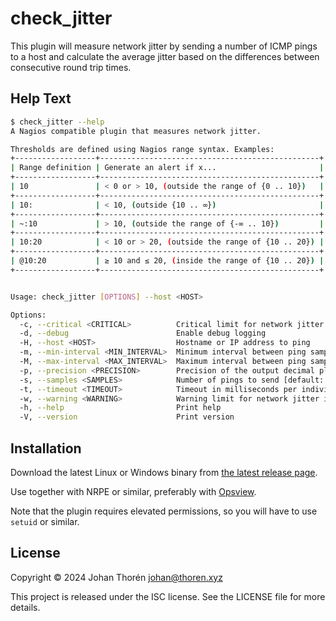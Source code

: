 # check_jitter

This plugin will measure network jitter by sending a number of ICMP pings to a
host and calculate the average jitter based on the differences between
consecutive round trip times.

## Help Text

``` sh
$ check_jitter --help
A Nagios compatible plugin that measures network jitter.

Thresholds are defined using Nagios range syntax. Examples:
+------------------+-------------------------------------------------+
| Range definition | Generate an alert if x...                       |
+------------------+-------------------------------------------------+
| 10               | < 0 or > 10, (outside the range of {0 .. 10})   |
+------------------+-------------------------------------------------+
| 10:              | < 10, (outside {10 .. ∞})                       |
+------------------+-------------------------------------------------+
| ~:10             | > 10, (outside the range of {-∞ .. 10})         |
+------------------+-------------------------------------------------+
| 10:20            | < 10 or > 20, (outside the range of {10 .. 20}) |
+------------------+-------------------------------------------------+
| @10:20           | ≥ 10 and ≤ 20, (inside the range of {10 .. 20}) |
+------------------+-------------------------------------------------+


Usage: check_jitter [OPTIONS] --host <HOST>

Options:
  -c, --critical <CRITICAL>          Critical limit for network jitter in milliseconds
  -d, --debug                        Enable debug logging
  -H, --host <HOST>                  Hostname or IP address to ping
  -m, --min-interval <MIN_INTERVAL>  Minimum interval between ping samples in milliseconds [default: 0]
  -M, --max-interval <MAX_INTERVAL>  Maximum interval between ping samples in milliseconds [default: 0]
  -p, --precision <PRECISION>        Precision of the output decimal places [default: 3]
  -s, --samples <SAMPLES>            Number of pings to send [default: 10]
  -t, --timeout <TIMEOUT>            Timeout in milliseconds per individual ping check [default: 1000]
  -w, --warning <WARNING>            Warning limit for network jitter in milliseconds
  -h, --help                         Print help
  -V, --version                      Print version
```

## Installation

Download the latest Linux or Windows binary from [the latest release
page](https://github.com/johanthoren/check_jitter/releases/latest).

Use together with NRPE or similar, preferably with
[Opsview](https://www.itrsgroup.com/products/infrastructure-monitoring).

Note that the plugin requires elevated permissions, so you will have to use
`setuid` or similar.

## License

Copyright © 2024 Johan Thorén <johan@thoren.xyz>

This project is released under the ISC license. See the LICENSE file for more
details.
